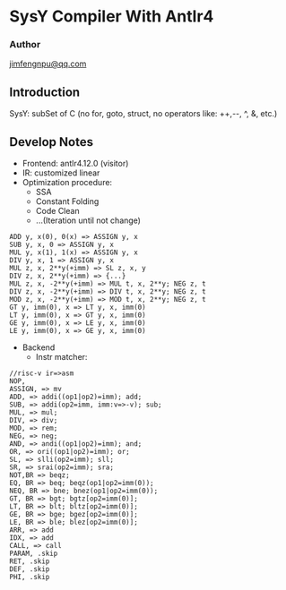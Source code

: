 # SysY Compiler With Antlr4
### Author
jimfengnpu@qq.com
## Introduction
SysY: subSet of C (no for, goto, struct, no operators like: ++,--, ^, &, etc.)
## Develop Notes

+ Frontend: antlr4.12.0 (visitor)
+ IR: customized linear
+ Optimization procedure:
    - SSA
    - Constant Folding
    - Code Clean
    - ...(Iteration until not change)
```
ADD y, x(0), 0(x) => ASSIGN y, x
SUB y, x, 0 => ASSIGN y, x
MUL y, x(1), 1(x) => ASSIGN y, x
DIV y, x, 1 => ASSIGN y, x
MUL z, x, 2**y(+imm) => SL z, x, y
DIV z, x, 2**y(+imm) => {...}
MUL z, x, -2**y(+imm) => MUL t, x, 2**y; NEG z, t
DIV z, x, -2**y(+imm) => DIV t, x, 2**y; NEG z, t
MOD z, x, -2**y(+imm) => MOD t, x, 2**y; NEG z, t
GT y, imm(0), x => LT y, x, imm(0)
LT y, imm(0), x => GT y, x, imm(0)
GE y, imm(0), x => LE y, x, imm(0)
LE y, imm(0), x => GE y, x, imm(0)
```
+ Backend
    - Instr matcher:
```
//risc-v ir=>asm
NOP, 
ASSIGN, => mv
ADD, => addi((op1|op2)=imm); add;
SUB, => addi(op2=imm, imm:v=>-v); sub; 
MUL, => mul;
DIV, => div;
MOD, => rem;
NEG, => neg;
AND, => andi((op1|op2)=imm); and;
OR, => ori((op1|op2)=imm); or;
SL, => slli(op2=imm); sll;
SR, => srai(op2=imm); sra;
NOT,BR => beqz;
EQ, BR => beq; beqz(op1|op2=imm(0));
NEQ, BR => bne; bnez(op1|op2=imm(0));
GT, BR => bgt; bgtz[op2=imm(0)];
LT, BR => blt; bltz[op2=imm(0)];
GE, BR => bge; bgez[op2=imm(0)];
LE, BR => ble; blez[op2=imm(0)];
ARR, => add
IDX, => add 
CALL, => call
PARAM, .skip
RET, .skip
DEF, .skip
PHI, .skip
```